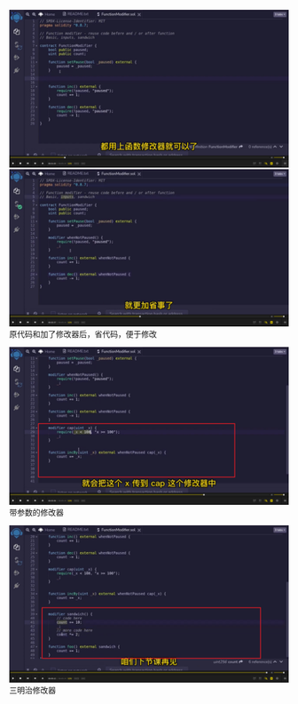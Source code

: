 ![](./img/2022-05-24-15-40-40.png)  
![](./img/2022-05-24-15-41-52.png)
原代码和加了修改器后，省代码，便于修改

![](./img/2022-05-24-15-43-11.png)  
带参数的修改器

![](./img/2022-05-24-15-44-12.png)  
三明治修改器
